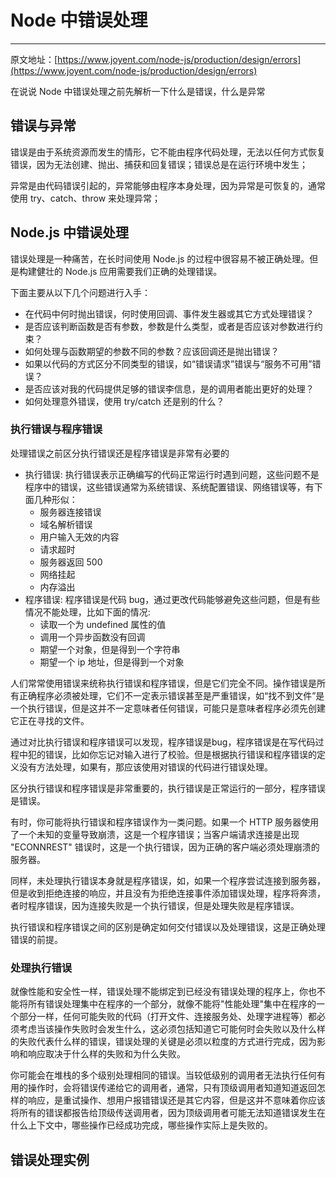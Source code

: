# Node 中错误处理
---

原文地址：[https://www.joyent.com/node-js/production/design/errors](https://www.joyent.com/node-js/production/design/errors)

在说说 Node 中错误处理之前先解析一下什么是错误，什么是异常

## 错误与异常

错误是由于系统资源而发生的情形，它不能由程序代码处理，无法以任何方式恢复错误，因为无法创建、抛出、捕获和回复错误；错误总是在运行环境中发生；

异常是由代码错误引起的，异常能够由程序本身处理，因为异常是可恢复的，通常使用 try、catch、throw 来处理异常；

## Node.js 中错误处理

错误处理是一种痛苦，在长时间使用 Node.js 的过程中很容易不被正确处理。但是构建健壮的 Node.js 应用需要我们正确的处理错误。

下面主要从以下几个问题进行入手：

 * 在代码中何时抛出错误，何时使用回调、事件发生器或其它方式处理错误？
 * 是否应该判断函数是否有参数，参数是什么类型，或者是否应该对参数进行约束？
 * 如何处理与函数期望的参数不同的参数？应该回调还是抛出错误？
 * 如果以代码的方式区分不同类型的错误，如“错误请求”错误与“服务不可用”错误？
 * 是否应该对我的代码提供足够的错误李信息，是的调用者能出更好的处理？
 * 如何处理意外错误，使用 try/catch 还是别的什么？

### 执行错误与程序错误

处理错误之前区分执行错误还是程序错误是非常有必要的

* 执行错误: 执行错误表示正确编写的代码正常运行时遇到问题，这些问题不是程序中的错误，这些错误通常为系统错误、系统配置错误、网络错误等，有下面几种形似：
    * 服务器连接错误
    * 域名解析错误
    * 用户输入无效的内容
    * 请求超时
    * 服务器返回 500
    * 网络挂起
    * 内存溢出
* 程序错误: 程序错误是代码 bug，通过更改代码能够避免这些问题，但是有些情况不能处理，比如下面的情况:
    * 读取一个为 undefined 属性的值
    * 调用一个异步函数没有回调
    * 期望一个对象，但是得到一个字符串
    * 期望一个 ip 地址，但是得到一个对象

人们常常使用错误来统称执行错误和程序错误，但是它们完全不同。操作错误是所有正确程序必须被处理，它们不一定表示错误甚至是严重错误，如“找不到文件”是一个执行错误，但是这并不一定意味者任何错误，可能只是意味者程序必须先创建它正在寻找的文件。

通过对比执行错误和程序错误可以发现，程序错误是bug，程序错误是在写代码过程中犯的错误，比如你忘记对输入进行了校验。但是根据执行错误和程序错误的定义没有方法处理，如果有，那应该使用对错误的代码进行错误处理。

区分执行错误和程序错误是非常重要的，执行错误是正常运行的一部分，程序错误是错误。

有时，你可能将执行错误和程序错误作为一类问题。如果一个 HTTP 服务器使用了一个未知的变量导致崩溃，这是一个程序错误；当客户端请求连接是出现 "ECONNREST" 错误时，这是一个执行错误，因为正确的客户端必须处理崩溃的服务器。

同样，未处理执行错误本身就是程序错误，如，如果一个程序尝试连接到服务器，但是收到拒绝连接的响应，并且没有为拒绝连接事件添加错误处理，程序将奔溃，者时程序错误，因为连接失败是一个执行错误，但是处理失败是程序错误。

执行错误和程序错误之间的区别是确定如何交付错误以及处理错误，这是正确处理错误的前提。

### 处理执行错误

就像性能和安全性一样，错误处理不能绑定到已经没有错误处理的程序上，你也不能将所有错误处理集中在程序的一个部分，就像不能将"性能处理"集中在程序的一个部分一样，任何可能失败的代码（打开文件、连接服务处、处理字进程等）都必须考虑当该操作失败时会发生什么，这必须包括知道它可能何时会失败以及什么样的失败代表什么样的错误，错误处理的关键是必须以粒度的方式进行完成，因为影响和响应取决于什么样的失败和为什么失败。

你可能会在堆栈的多个级别处理相同的错误。当较低级别的调用者无法执行任何有用的操作时，会将错误传递给它的调用者，通常，只有顶级调用者知道知道返回怎样的响应，是重试操作、想用户报错错误还是其它内容，但是这并不意味着你应该将所有的错误都报告给顶级传送调用者，因为顶级调用者可能无法知道错误发生在什么上下文中，哪些操作已经成功完成，哪些操作实际上是失败的。



## 错误处理实例

